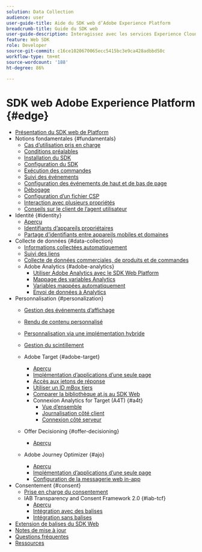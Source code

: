 ```yaml
---
solution: Data Collection
audience: user
user-guide-title: Aide du SDK web d’Adobe Experience Platform
breadcrumb-title: Guide du SDK web
user-guide-description: Interagissez avec les services Experience Cloud via le réseau Edge.
feature: Web SDK
role: Developer
source-git-commit: c16ce1020670065ecc5415bc3e9ca428adbbd50c
workflow-type: tm+mt
source-wordcount: '188'
ht-degree: 86%

---
```



# SDK web Adobe Experience Platform {#edge}

* [Présentation du SDK web de Platform](home.md)
* Notions fondamentales {#fundamentals}
   * [Cas d’utilisation pris en charge](fundamentals/supported-use-cases.md)
   * [Conditions préalables](fundamentals/prerequisite.md)
   * [Installation du SDK](fundamentals/installing-the-sdk.md)
   * [Configuration du SDK](fundamentals/configuring-the-sdk.md)
   * [Exécution des commandes](fundamentals/executing-commands.md)
   * [Suivi des événements](fundamentals/tracking-events.md)
   * [Configuration des événements de haut et de bas de page](fundamentals/top-bottom-page-events.md)
   * [Débogage](fundamentals/debugging.md)
   * [Configuration d’un fichier CSP](fundamentals/configuring-a-csp.md)
   * [Interaction avec plusieurs propriétés](fundamentals/interacting-with-multiple-properties.md)
   * [Conseils sur le client de l’agent utilisateur](fundamentals/user-agent-client-hints.md)
* Identité {#identity}
   * [Aperçu](identity/overview.md)
   * [Identifiants d’appareils propriétaires](identity/first-party-device-ids.md)
   * [Partage d’identifiants entre appareils mobiles et domaines](identity/id-sharing.md)
* Collecte de données {#data-collection}
   * [Informations collectées automatiquement](data-collection/automatic-information.md)
   * [Suivi des liens](data-collection/track-links.md)
   * [Collecte de données commerciales, de produits et de commandes](data-collection/collect-commerce-data.md)
   * Adobe Analytics {#adobe-analytics}
      * [Utiliser Adobe Analytics avec le SDK Web Platform](data-collection/adobe-analytics/analytics-overview.md)
      * [Mappage des variables Analytics](data-collection/adobe-analytics/manually-mapping-variables.md)
      * [Variables mappées automatiquement](data-collection/adobe-analytics/automatically-mapped-vars.md)
      * [Envoi de données à Analytics](data-collection/adobe-analytics/sending-data-to-analytics.md)
* Personnalisation {#personalization}
   * [Gestion des événements d’affichage](personalization/display-events.md)
   * [Rendu de contenu personnalisé](personalization/rendering-personalization-content.md)
   * [Personnalisation via une implémentation hybride](personalization/hybrid-personalization.md)
   * [Gestion du scintillement](personalization/manage-flicker.md)

   * Adobe Target {#adobe-target}
      * [Aperçu](personalization/adobe-target/target-overview.md)
      * [Implémentation d’applications d’une seule page](personalization/adobe-target/spa-implementation.md)
      * [Accès aux jetons de réponse](personalization/adobe-target/accessing-response-tokens.md)
      * [Utiliser un ID mBox tiers](personalization/adobe-target/using-mbox-3rdpartyid.md)
      * [Comparer la bibliothèque at.js au SDK Web](personalization/adobe-target/web-sdk-atjs-comparison.md)
      * Connexion Analytics for Target (A4T) {#a4t}
         * [Vue d’ensemble](personalization/adobe-target/analytics-logging/overview.md)
         * [Journalisation côté client](personalization/adobe-target/analytics-logging/client-side.md)
         * [Connexion côté serveur](personalization/adobe-target/analytics-logging/server-side.md)
   * Offer Decisioning {#offer-decisioning}
      * [Aperçu](personalization/offer-decisioning/offer-decisioning-overview.md)
   * Adobe Journey Optimizer {#ajo}
      * [Aperçu](personalization/ajo/overview.md)
      * [Implémentation d’applications d’une seule page](personalization/ajo/web-spa-implementation.md)
      * [Configuration de la messagerie web in-app](personalization/web-in-app-messaging.md)
* Consentement {#consent}
   * [Prise en charge du consentement](consent/supporting-consent.md)
   * IAB Transparency and Consent Framework 2.0 {#iab-tcf}
      * [Aperçu](consent/iab-tcf/overview.md)
      * [Intégration avec des balises](consent/iab-tcf/with-launch.md)
      * [Intégration sans balises](consent/iab-tcf/without-launch.md)
* [Extension de balises du SDK Web](web-sdk-tag-extension-overview.md)
* [Notes de mise à jour](release-notes.md)
* [Questions fréquentes](web-sdk-faq.md)
* [Ressources](resources.md)
